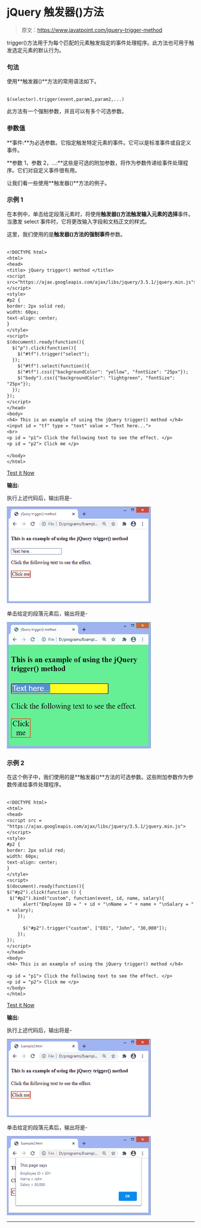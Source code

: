 # jQuery 触发器()方法

> 原文：<https://www.javatpoint.com/jquery-trigger-method>

trigger()方法用于为每个匹配的元素触发指定的事件处理程序。此方法也可用于触发选定元素的默认行为。

### 句法

使用**触发器()**方法的常用语法如下。

```

$(selector).trigger(event,param1,param2,...)

```

此方法有一个强制参数，并且可以有多个可选参数。

### 参数值

**事件:**为必选参数。它指定触发特定元素的事件。它可以是标准事件或自定义事件。

**参数 1，参数 2，...:**这些是可选的附加参数，将作为参数传递给事件处理程序。它们对自定义事件很有用。

让我们看一些使用**触发器()**方法的例子。

### 示例 1

在本例中，单击给定段落元素时，将使用**触发器()**方法触发输入元素的**选择**事件。当激发 select 事件时，它将更改输入字段和文档正文的样式。

这里，我们使用的是**触发器()**方法的强制**事件**参数。

```

<!DOCTYPE html>
<html>
<head>
<title> jQuery trigger() method </title>
<script src="https://ajax.googleapis.com/ajax/libs/jquery/3.5.1/jquery.min.js"></script>
<style>
#p2 {
border: 2px solid red;
width: 60px;
text-align: center;
}
</style>
<script>
$(document).ready(function(){
  $("p").click(function(){
    $("#tf").trigger("select");
  });
    $("#tf").select(function(){
    $("#tf").css({"backgroundColor": "yellow", "fontSize": "25px"});
    $("body").css({"backgroundColor": "lightgreen", "fontSize": "25px"});
  });
});
</script>
</head>
<body>
<h4> This is an example of using the jQuery trigger() method </h4>
<input id = "tf" type = "text" value = "Text here...">
<br>
<p id = "p1"> Click the following text to see the effect. </p>
<p id = "p2"> Click me </p>

</body>
</html>

```

[Test it Now](https://www.javatpoint.com/oprweb/test.jsp?filename=jquery-trigger-method1)

**输出:**

执行上述代码后，输出将是-

![jQuery trigger() method](img/63ebf259ef4e9752f2e73831fec69343.png)

单击给定的段落元素后，输出将是-

![jQuery trigger() method](img/80aa72d28f885db23c4a5614e78cb00f.png)

### 示例 2

在这个例子中，我们使用的是**触发器()**方法的可选参数。这些附加参数作为参数传递给事件处理程序。

```

<!DOCTYPE html>
<html>
<head>
<script src = "https://ajax.googleapis.com/ajax/libs/jquery/3.5.1/jquery.min.js"></script>
<style>
#p2 {
border: 2px solid red;
width: 60px;
text-align: center;
}
</style>
<script>
$(document).ready(function(){
$("#p2").click(function () {
 $("#p2").bind("custom", function(event, id, name, salary){
      alert("Employee ID = " + id + "\nName = " + name + "\nSalary = " + salary);
    });

      $("#p2").trigger("custom", ["E01", "John", "30,000"]);
    });
});
</script>
</head>
<body>
<h4> This is an example of using the jQuery trigger() method </h4>

<p id = "p1"> Click the following text to see the effect. </p>
<p id = "p2"> Click me </p>
</body>
</html>

```

[Test it Now](https://www.javatpoint.com/oprweb/test.jsp?filename=jquery-trigger-method2)

**输出:**

执行上述代码后，输出将是-

![jQuery trigger() method](img/953a2588ef18a60031a6243a16536fe1.png)

单击给定的段落元素后，输出将是-

![jQuery trigger() method](img/8ade8423f6b2239f566b3ccec3aeca4c.png)

* * *